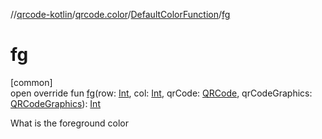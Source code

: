 //[qrcode-kotlin](../../../index.md)/[qrcode.color](../index.md)/[DefaultColorFunction](index.md)/[fg](fg.md)

# fg

[common]\
open override fun [fg](fg.md)(row: [Int](https://kotlinlang.org/api/latest/jvm/stdlib/kotlin/-int/index.html), col: [Int](https://kotlinlang.org/api/latest/jvm/stdlib/kotlin/-int/index.html), qrCode: [QRCode](../../qrcode/-q-r-code/index.md), qrCodeGraphics: [QRCodeGraphics](../../qrcode.render/-q-r-code-graphics/index.md)): [Int](https://kotlinlang.org/api/latest/jvm/stdlib/kotlin/-int/index.html)

What is the foreground color
